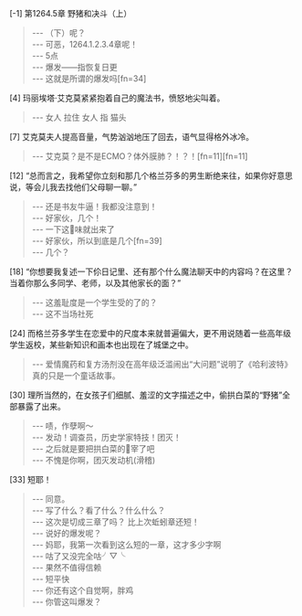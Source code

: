 
[-1] 第1264.5章 野猪和决斗（上）
>--- （下）呢？<br>
>--- 可恶，1264.1.2.3.4章呢！<br>
>--- 5点<br>
>--- 爆发——指恢复日更<br>
>--- 这就是所谓的爆发吗[fn=34]<br>

[4] 玛丽埃塔·艾克莫紧紧抱着自己的魔法书，愤怒地尖叫着。
>--- 女人 拉住 女人 指 猫头<br>

[7] 艾克莫夫人提高音量，气势汹汹地压了回去，语气显得格外冰冷。
>--- 艾克莫？是不是ECMO？体外膜肺？！？！[fn=11][fn=11]<br>

[12] “总而言之，我希望你立刻和那几个格兰芬多的男生断绝来往，如果你好意思说，等会儿我去找他们父母聊一聊。”
>--- 还是书友牛逼！我都没注意到！<br>
>--- 好家伙，几个！<br>
>--- 一下这🍵味就出来了<br>
>--- 好家伙，所以到底是几个[fn=39]<br>
>--- 几个？<br>

[18] “你想要我复述一下伱日记里、还有那个什么魔法聊天中的内容吗？在这里？当着你那么多同学、老师，以及其他家长的面？”
>--- 这羞耻度是一个学生受的了的？<br>
>--- 这不当场社死<br>

[24] 而格兰芬多学生在恋爱中的尺度本来就普遍偏大，更不用说随着一些高年级学生返校，某些新知识和画本也出现在了城堡之中。
>--- 爱情魔药和复方汤剂没在高年级泛滥闹出“大问题”说明了《哈利波特》真的只是一个童话故事。<br>

[30] 理所当然的，在女孩子们细腻、羞涩的文字描述之中，偷拱白菜的“野猪”全部暴露了出来。
>--- 啧，作孽啊～<br>
>--- 发动！调查员，历史学家特技！团灭！<br>
>--- 之后就是要把拱白菜的🐷宰了吧<br>
>--- 不愧是你啊，团灭发动机(滑稽)<br>

[33] 短耶！
>--- 同意。<br>
>--- 写了什么？看了什么？什么什么？<br>
>--- 这次是切成三章了吗？
比上次蚯蚓章还短！<br>
>--- 说好的爆发呢？<br>
>--- 妈耶，我第一次看到这么短的一章，这才多少字啊<br>
>--- 咕了又没完全咕╯▽╰<br>
>--- 果然不值得信赖<br>
>--- 短平快<br>
>--- 你还有这个自觉啊，胖鸡<br>
>--- 你管这叫爆发？<br>
